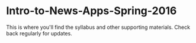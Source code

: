 # Intro-to-News-Apps-Spring-2016
This is where you'll find the syllabus and other supporting materials. Check back regularly for updates.
